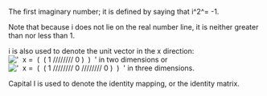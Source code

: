 The first imaginary number; it is defined by saying that i^2^= -1.

Note that because i does not lie on the real number line, it is neither
greater than nor less than 1.

i is also used to denote the unit vector in the x direction:
!['  x =  (  ( 1 //////// 0 )  )  '](../dictionary/equation_images/2667.1..png)
in two dimensions or
!['  x =  (  ( 1 //////// 0 //////// 0 )  )  '](../dictionary/equation_images/2667.2..png)
in three dimensions.

Capital I is used to denote the identity mapping, or the identity
matrix.
